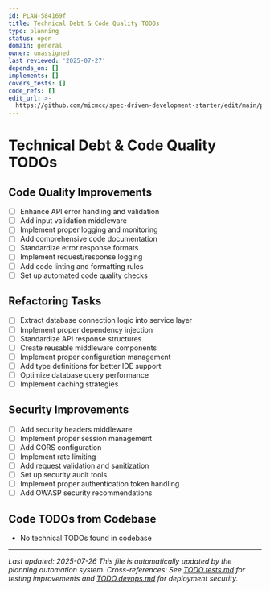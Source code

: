 ```yaml
---
id: PLAN-584169f
title: Technical Debt & Code Quality TODOs
type: planning
status: open
domain: general
owner: unassigned
last_reviewed: '2025-07-27'
depends_on: []
implements: []
covers_tests: []
code_refs: []
edit_url: >-
  https://github.com/micmcc/spec-driven-development-starter/edit/main/planning/TODO.techdebt.md
---
```

# Technical Debt & Code Quality TODOs

## Code Quality Improvements

- [ ] Enhance API error handling and validation
- [ ] Add input validation middleware
- [ ] Implement proper logging and monitoring
- [ ] Add comprehensive code documentation
- [ ] Standardize error response formats
- [ ] Implement request/response logging
- [ ] Add code linting and formatting rules
- [ ] Set up automated code quality checks

## Refactoring Tasks

- [ ] Extract database connection logic into service layer
- [ ] Implement proper dependency injection
- [ ] Standardize API response structures
- [ ] Create reusable middleware components
- [ ] Implement proper configuration management
- [ ] Add type definitions for better IDE support
- [ ] Optimize database query performance
- [ ] Implement caching strategies

## Security Improvements

- [ ] Add security headers middleware
- [ ] Implement proper session management
- [ ] Add CORS configuration
- [ ] Implement rate limiting
- [ ] Add request validation and sanitization
- [ ] Set up security audit tools
- [ ] Implement proper authentication token handling
- [ ] Add OWASP security recommendations

## Code TODOs from Codebase

- No technical TODOs found in codebase

---
*Last updated: 2025-07-26*
*This file is automatically updated by the planning automation system.*
*Cross-references: See [TODO.tests.md](TODO.tests.md) for testing improvements and [TODO.devops.md](TODO.devops.md) for deployment security.*
